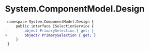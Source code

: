 # System.ComponentModel.Design

``` diff
 namespace System.ComponentModel.Design {
     public interface ISelectionService {
-        object PrimarySelection { get; }
+        object? PrimarySelection { get; }
     }
 }
```

